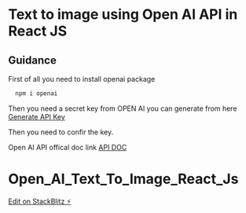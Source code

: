 # Text to image using Open AI API in React JS

## Guidance

First of all you need to install openai package

```bash
  npm i openai
```
Then you need a secret key from OPEN AI you can generate from here [Generate API Key](https://platform.openai.com/account/api-keys)

Then you need to confir the key.

Open AI API offical doc link [API DOC](https://platform.openai.com/docs/introduction)

# Open_AI_Text_To_Image_React_Js

[Edit on StackBlitz ⚡️](https://stackblitz.com/edit/react-ts-u5m8zi)
